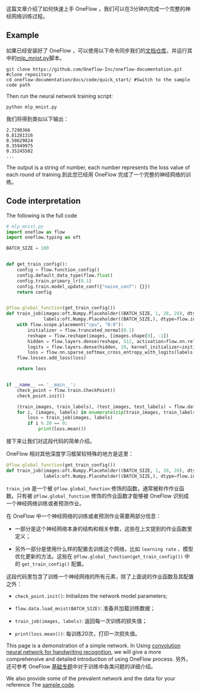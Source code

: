 这篇文章介绍了如何快速上手 OneFlow ，我们可以在3分钟内完成一个完整的神经网络训练过程。

## Example
如果已经安装好了 OneFlow ，可以使用以下命令同步我们的[文档仓库](https://github.com/Oneflow-Inc/oneflow-documentation.git)，并运行其中的[mlp_mnist.py](https://github.com/Oneflow-Inc/oneflow-documentation/blob/master/docs/code/quick_start/mlp_mnist.py)脚本。

```shell
git clone https://github.com/Oneflow-Inc/oneflow-documentation.git #clone repository
cd oneflow-documentation/docs/code/quick_start/ #Switch to the sample code path
```

Then run the neural network training script:
```shell
python mlp_mnist.py
```

我们将得到类似以下输出：
```
2.7290366
0.81281316
0.50629824
0.35949975
0.35245502
...
```

The output is a string of number, each number represents the loss value of each round of training.到此您已经用 OneFlow 完成了一个完整的神经网络的训练。

## Code interpretation
The following is the full code
```python
# mlp_mnist.py
import oneflow as flow
import oneflow.typing as oft

BATCH_SIZE = 100


def get_train_config():
    config = flow.function_config()
    config.default_data_type(flow.float)
    config.train.primary_lr(0.1)
    config.train.model_update_conf({"naive_conf": {}})
    return config


@flow.global_function(get_train_config())
def train_job(images:oft.Numpy.Placeholder((BATCH_SIZE, 1, 28, 28), dtype=flow.float),
              labels:oft.Numpy.Placeholder((BATCH_SIZE,), dtype=flow.int32)) -> oft.Numpy:
    with flow.scope.placement("cpu", "0:0"):
        initializer = flow.truncated_normal(0.1)
        reshape = flow.reshape(images, [images.shape[0], -1])
        hidden = flow.layers.dense(reshape, 512, activation=flow.nn.relu, kernel_initializer=initializer)
        logits = flow.layers.dense(hidden, 10, kernel_initializer=initializer)
        loss = flow.nn.sparse_softmax_cross_entropy_with_logits(labels, logits)
    flow.losses.add_loss(loss)

    return loss


if __name__ == '__main__':
    check_point = flow.train.CheckPoint()
    check_point.init()

    (train_images, train_labels), (test_images, test_labels) = flow.data.load_mnist(BATCH_SIZE)
    for i, (images, labels) in enumerate(zip(train_images, train_labels)):
        loss = train_job(images, labels)
        if i % 20 == 0:
            print(loss.mean())
```

接下来让我们对这段代码的简单介绍。

OneFlow 相对其他深度学习框架较特殊的地方是这里：
```python
@flow.global_function(get_train_config())
def train_job(images:oft.Numpy.Placeholder((BATCH_SIZE, 1, 28, 28), dtype=flow.float),
              labels:oft.Numpy.Placeholder((BATCH_SIZE,), dtype=flow.int32)) -> oft.Numpy:
```
`train_job` 是一个被 `@flow.global_function` 修饰的函数，通常被称作作业函数。只有被 `@flow.global_function` 修饰的作业函数才能够被 OneFlow 识别成一个神经网络训练或者预测作业。

在 OneFlow 中一个神经网络的训练或者预测作业需要两部分信息：

* 一部分是这个神经网络本身的结构和相关参数，这些在上文提到的作业函数里定义；

* 另外一部分是使用什么样的配置去训练这个网络，比如 `learning rate` 、模型优化更新的方法。这些在 `@flow.global_function(get_train_config())` 中的 `get_train_config()` 配置。

这段代码里包含了训练一个神经网络的所有元素，除了上面说的作业函数及其配置之外：

- `check_point.init()`: Initializes the network model parameters;

- `flow.data.load_mnist(BATCH_SIZE)`: 准备并加载训练数据；

- `train_job(images, labels)`: 返回每一次训练的损失值；

- `print(loss.mean())`: 每训练20次，打印一次损失值。




This page is a demonstration of a simple network. In Using [convolution neural network for handwriting recognition](lenet_mnist.md), we will give a more comprehensive and detailed introduction of using OneFlow process. 另外，还可参考 OneFlow [基础专题](../basics_topics/data_input.md)中对于训练中各类问题的详细介绍。


We also provide some of the prevalent network and the data for your reference The [sample code](https://github.com/Oneflow-Inc/OneFlow-Benchmark).




